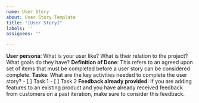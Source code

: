 ```yaml
---
name: User Story
about: User Story Template
title: "[User Story]"
labels: ''
assignees: ''

---
```


**User persona**: What is your user like? What is their relation to the project? What goals do they have? 
**Definition of Done**: This refers to an agreed upon set of items that must be completed before a user story can be considered complete. 
**Tasks**: What are the key activities needed to complete the user story?
    - [ ] Task 1
    - [ ] Task 2
**Feedback already provided**: If you are adding features to an existing product and you have already received feedback from customers on a past iteration, make sure to consider this feedback.
